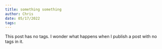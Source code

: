 ```yaml
---
title: something something
author: Chris
date: 05/17/2022
tags: 
---
```


This post has no tags. I wonder what happens when I publish a post with no tags in it.